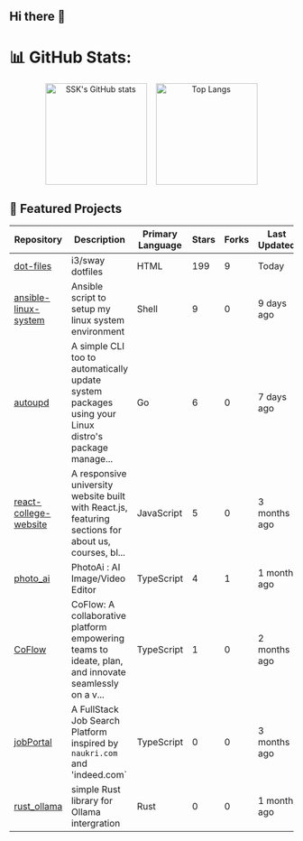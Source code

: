 ## Hi there 👋

# 📊 GitHub Stats:

<div align="center" style="display: flex; justify-content: center; gap: 16px;">
  <img src="https://github-readme-stats.vercel.app/api?username=2SSK&show_icons=true&theme=great-gatsby&border_radius=12&bg_color=135,222223,000000&hide_border=true" alt="SSK's GitHub stats" height="180"/>
  <img src="https://github-readme-stats.vercel.app/api/top-langs/?username=2SSK&theme=great-gatsby&hide_border=true&layout=compact&card_width=495&border_radius=12&bg_color=135,222223,000000&hide=css,html,scss" alt="Top Langs" height="180"/>
</div>

## 🚀 Featured Projects

| Repository | Description | Primary Language | Stars | Forks | Last Updated |
| ---------- | ----------- | ---------------- | ----- | ----- | ------------ |
| [dot-files](https://github.com/2SSK/dot-files) | i3/sway dotfiles | HTML | 199 | 9 | <span title="Oct 10, 2025">Today</span> |
| [ansible-linux-system](https://github.com/2SSK/ansible-linux-system) | Ansible script to setup my linux system environment | Shell | 9 | 0 | <span title="Oct 01, 2025">9 days ago</span> |
| [autoupd](https://github.com/2SSK/autoupd) | A simple CLI too to automatically update system packages using your Linux distro's package manage... | Go | 6 | 0 | <span title="Oct 02, 2025">7 days ago</span> |
| [react-college-website](https://github.com/2SSK/react-college-website) | A responsive university website built with React.js, featuring sections for about us, courses, bl... | JavaScript | 5 | 0 | <span title="Jun 28, 2025">3 months ago</span> |
| [photo_ai](https://github.com/2SSK/photo_ai) | PhotoAi : AI Image/Video Editor | TypeScript | 4 | 1 | <span title="Aug 12, 2025">1 month ago</span> |
| [CoFlow](https://github.com/2SSK/CoFlow) | CoFlow: A collaborative platform empowering teams to ideate, plan, and innovate seamlessly on a v... | TypeScript | 1 | 0 | <span title="Jul 19, 2025">2 months ago</span> |
| [jobPortal](https://github.com/2SSK/jobPortal) | A FullStack Job Search Platform inspired by `naukri.com` and 'indeed.com` | TypeScript | 0 | 0 | <span title="Jun 28, 2025">3 months ago</span> |
| [rust_ollama](https://github.com/2SSK/rust_ollama) | simple Rust library for Ollama intergration | Rust | 0 | 0 | <span title="Sep 09, 2025">1 month ago</span> |